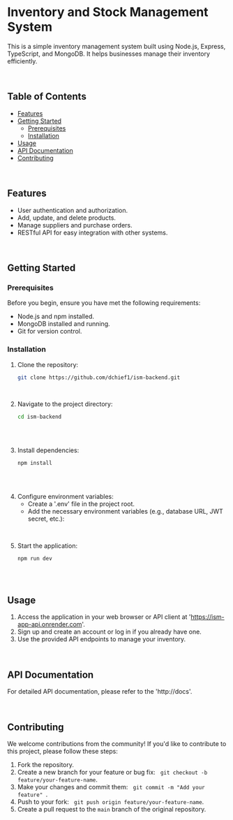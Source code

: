 # Inventory and Stock Management System

This is a simple inventory management system built using Node.js, Express, TypeScript, and MongoDB. It helps businesses manage their inventory efficiently.

<br>

## Table of Contents

- [Features](#features)
- [Getting Started](#getting-started)
  - [Prerequisites](#prerequisites)
  - [Installation](#installation)
- [Usage](#usage)
- [API Documentation](#api-documentation)
- [Contributing](#contributing)

<br>

## Features

- User authentication and authorization.
- Add, update, and delete products.
- Manage suppliers and purchase orders.
- RESTful API for easy integration with other systems.

<br>

## Getting Started

### Prerequisites

Before you begin, ensure you have met the following requirements:

- Node.js and npm installed.
- MongoDB installed and running.
- Git for version control.

### Installation

1. Clone the repository:

   ```bash
   git clone https://github.com/dchief1/ism-backend.git

<br>
   
2. Navigate to the project directory:

   ```bash
   cd ism-backend
 
  <br>
  
3. Install dependencies:

   ```bash
   npm install
 
  <br>
  
4. Configure environment variables:
   - Create a '.env' file in the project root.
   - Add the necessary environment variables (e.g., database URL, JWT secret, etc.):

 <br>
    
5. Start the application:

   ```bash
   npm run dev
 
  <br>

## Usage

1. Access the application in your web browser or API client at 'https://ism-app-api.onrender.com'.
2. Sign up and create an account or log in if you already have one.
3. Use the provided API endpoints to manage your inventory.

<br>

## API Documentation

For detailed API documentation, please refer to the 'http://docs'.

<br>

## Contributing

We welcome contributions from the community! If you'd like to contribute to this project, please follow these steps:

1. Fork the repository.
2. Create a new branch for your feature or bug fix:&nbsp;&nbsp;&nbsp;`git checkout -b feature/your-feature-name`.
3. Make your changes and commit them:&nbsp;&nbsp;&nbsp;`git commit -m "Add your feature" `.
4. Push to your fork:&nbsp;&nbsp;&nbsp;`git push origin feature/your-feature-name`.
5. Create a pull request to the `main` branch of the original repository.

<br>
